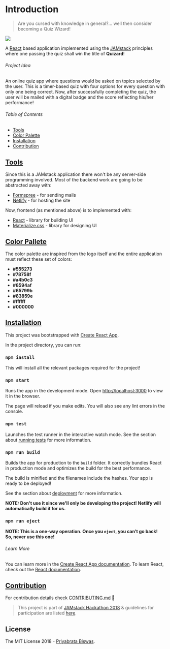 # Introduction

> Are you cursed with knowledge in general?... well then consider becoming a Quiz Wizard!

![](https://github.com/pbiswas101/Quizard/blob/master/public/assets/logo.png)

A [React][1] based application implemented using the [JAMstack][2] principles where one passing the quiz shall win the title of **Quizard**!

###### Project Idea

An online quiz app where questions would be asked on topics selected by the user. This is a timer-based quiz with four options for every question with only one being correct. Now, after successfully completing the quiz, the user will be mailed with a digital badge and the score reflecting his/her performance!

###### Table of Contents

* <a href="#1">Tools</a>
* <a href="#2">Color Palette</a>
* <a href="#3">Installation</a>
* <a href="#4">Contribution</a>

## <a href="#1">Tools</a>

Since this is a JAMstack application there won't be any server-side programming involved. Most of the backend work are going to be abstracted away with:
- [Formspree][3] - for sending mails
- [Netlify][4] - for hosting the site

Now, frontend (as mentioned above) is to implemented with:
- [React][1] - library for building UI
- [Materialize.css][5] - library for designing UI

## <a href="#2">Color Pallete</a>

The color palette are inspired from the logo itself and the entire application must reflect these set of colors:

- <strong>#555273</strong>
- <strong>#78758f</strong>
- <strong>#a4b0c3</strong>
- <strong>#8594af</strong>
- <strong>#65799b</strong>
- <strong>#83859e</strong>
- <strong>#ffffff</strong>
- <strong>#000000</strong>

## <a href="#3">Installation</a>

This project was bootstrapped with [Create React App](https://github.com/facebook/create-react-app).

In the project directory, you can run:

### `npm install`

This will install all the relevant packages required for the project!

### `npm start`

Runs the app in the development mode.
Open [http://localhost:3000](http://localhost:3000) to view it in the browser.

The page will reload if you make edits.
You will also see any lint errors in the console.

### `npm test`

Launches the test runner in the interactive watch mode.
See the section about [running tests](https://facebook.github.io/create-react-app/docs/running-tests) for more information.

### `npm run build`

Builds the app for production to the `build` folder.
It correctly bundles React in production mode and optimizes the build for the best performance.

The build is minified and the filenames include the hashes.
Your app is ready to be deployed!

See the section about [deployment](https://facebook.github.io/create-react-app/docs/deployment) for more information.

**NOTE: Don't use it since we'll only be developing the project! Netlify will automatically build it for us.**

### `npm run eject`

**NOTE: This is a one-way operation. Once you `eject`, you can’t go back! So, never use this one!**

###### Learn More

You can learn more in the [Create React App documentation](https://facebook.github.io/create-react-app/docs/getting-started).
To learn React, check out the [React documentation](https://reactjs.org/).

## <a href="#4">Contribution</a>

For contribution details check [CONTRIBUTING.md][6] :tada:

> This project is part of [JAMstack Hackathon 2018][7] & guidelines for participation are listed [here][8].

## License

The MIT License 2018 - [Priyabrata Biswas][9].

[1]: https://reactjs.org/
[2]: https://jamstack.org/
[3]: https://formspree.io/
[4]: https://www.netlify.com/
[5]: https://materializecss.com/
[6]: https://github.com/fave77/Quizard/blob/master/CONTRIBUTING.md
[7]: https://hackathon.freecodecamp.org/
[8]: https://github.com/freeCodeCamp/2018-online-jamstack-hackathon
[9]: https://github.com/fave77

